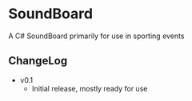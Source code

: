 # SoundBoard
A C# SoundBoard primarily for use in sporting events

## ChangeLog
- v0.1
  - Initial release, mostly ready for use